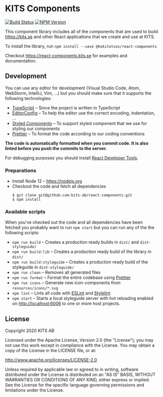# KITS Components

[![Build Status](https://github.com/kits-ab/react-components/workflows/build/badge.svg?branch=master)](https://travis-ci.org/kits-ab/react-components) [![NPM Version](https://badge.fury.io/js/%40kokitotsos%2Freact-components.svg)](https://badge.fury.io/js/%40kokitotsos%2Freact-components)

This component library includes all of the components that are used to build <https://kits.se> and other React applications that we create and use at KITS.

To install the library, run `npm install --save @kokitotsos/react-components`

Checkout <https://react-components.kits.se> for examples and documentation.

## Development

You can use any editor for development (Visual Studio Code, Atom, WebStorm, IntelliJ, Vim, ...) but you should make sure that it supports the following technologies:

- [TypeScript](https://www.typescriptlang.org) – Since the project is written in TypeScript
- [EditorConfig](https://editorconfig.org) – To help the editor use the correct encoding, indentation, ...
- [Styled Components](https://www.styled-components.com) – To support styled component that we use for styling our components
- [Prettier](https://prettier.io) – To format the code according to our coding conventions

**The code is automatically formatted when you commit code. It is also linted before you push the commits to the server.**

For debugging purposes you should install [React Developer Tools](https://github.com/facebook/react-devtools).

### Preparations

- Install Node 12 – <https://nodejs.org>
- Checkout the code and fetch all dependencies
  ```
  $ git clone git@github.com:kits-ab/react-components.git
  $ npm install
  ```

### Available scripts

When you've checked out the code and all dependencies have been fetched you probably want to run `npm start` but you can run any of the the following scripts:

- `npm run build` – Creates a production ready builds in `dist/` and `dist-styleguide/`
- `npm run build:lib` – Creates a production ready build of the library in `dist/`
- `npm run build:styleguide` – Creates a production ready build of the styleguide in `dist-styleguide/`
- `npm run clean` – Removes all generated files
- `npm run format` – Format the entire codebase using [Prettier](https://prettier.io)
- `npm run icons` – Generate new icon-components from `resources/icons/*.svg`
- `npm lint` – Lints all code with [ESLint](https://eslint.org) and [Stylelint](https://stylelint.io)
- `npm start` – Starts a local styleguide server with hot reloading enabled on <http://localhost:6006>
  to one or more host projects.

## License

Copyright 2020 KITS AB

Licensed under the Apache License, Version 2.0 (the "License"); you may not use this work except in compliance with the License. You may obtain a copy of the License in the LICENSE file, or at:

<http://www.apache.org/licenses/LICENSE-2.0>

Unless required by applicable law or agreed to in writing, software distributed under the License is distributed on an "AS IS" BASIS, WITHOUT WARRANTIES OR CONDITIONS OF ANY KIND, either express or implied. See the License for the specific language governing permissions and limitations under the License.
